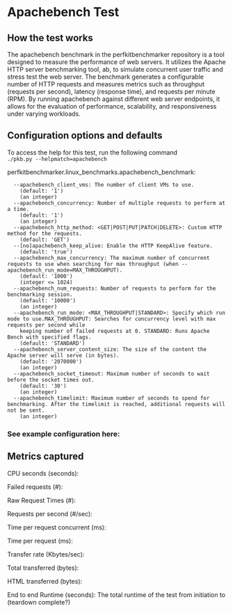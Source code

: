 # Apachebench Test

## How the test works
The apachebench benchmark in the perfkitbenchmarker repository is a tool designed to measure the performance of web servers. It utilizes the Apache HTTP server benchmarking tool, ab, to simulate concurrent user traffic and stress test the web server. The benchmark generates a configurable number of HTTP requests and measures metrics such as throughput (requests per second), latency (response time), and requests per minute (RPM). By running apachebench against different web server endpoints, it allows for the evaluation of performance, scalability, and responsiveness under varying workloads. 

## Configuration options and defaults
To access the help for this test, run the following command  
```./pkb.py --helpmatch=apachebench```  

perfkitbenchmarker.linux_benchmarks.apachebench_benchmark:
```
  --apachebench_client_vms: The number of client VMs to use.
    (default: '1')
    (an integer)
  --apachebench_concurrency: Number of multiple requests to perform at a time.
    (default: '1')
    (an integer)
  --apachebench_http_method: <GET|POST|PUT|PATCH|DELETE>: Custom HTTP method for the requests.
    (default: 'GET')
  --[no]apachebench_keep_alive: Enable the HTTP KeepAlive feature.
    (default: 'true')
  --apachebench_max_concurrency: The maximum number of concurrent requests to use when searching for max throughput (when --apachebench_run_mode=MAX_THROUGHPUT).
    (default: '1000')
    (integer <= 1024)
  --apachebench_num_requests: Number of requests to perform for the benchmarking session.
    (default: '10000')
    (an integer)
  --apachebench_run_mode: <MAX_THROUGHPUT|STANDARD>: Specify which run mode to use.MAX_THROUGHPUT: Searches for concurrency level with max requests per second while
    keeping number of failed requests at 0. STANDARD: Runs Apache Bench with specified flags.
    (default: 'STANDARD')
  --apachebench_server_content_size: The size of the content the Apache server will serve (in bytes).
    (default: '2070000')
    (an integer)
  --apachebench_socket_timeout: Maximum number of seconds to wait before the socket times out.
    (default: '30')
    (an integer)
  --apachebench_timelimit: Maximum number of seconds to spend for benchmarking. After the timelimit is reached, additional requests will not be sent.
    (an integer)
```
### See example configuration here: 


## Metrics captured
CPU seconds (seconds):

Failed requests (#):

Raw Request Times (#):

Requests per second (#/sec):

Time per request concurrent (ms):

Time per request (ms):

Transfer rate (Kbytes/sec):

Total transferred (bytes):

HTML transferred (bytes):

End to end Runtime (seconds): 
The total runtime of the test from initiation to (teardown complete?)

